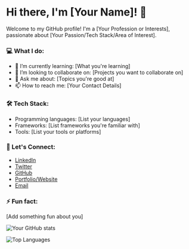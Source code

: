 # Hi there, I'm [Your Name]! 👋

Welcome to my GitHub profile! I'm a [Your Profession or Interests], passionate about [Your Passion/Tech Stack/Area of Interest]. 

### 💻 What I do:
- 🌱 I’m currently learning: [What you're learning]
- 👯 I’m looking to collaborate on: [Projects you want to collaborate on]
- 💬 Ask me about: [Topics you're good at]
- 📫 How to reach me: [Your Contact Details]

### 🛠️ Tech Stack:
- Programming languages: [List your languages]
- Frameworks: [List frameworks you're familiar with]
- Tools: [List your tools or platforms]
  
### 🔗 Let's Connect:
- [LinkedIn](https://www.linkedin.com/in/your-profile/)
- [Twitter](https://twitter.com/your-handle)
- [GitHub](https://github.com/your-handle)
- [Portfolio/Website](https://yourwebsite.com)
- [Email](mailto:your-email@example.com)

### ⚡ Fun fact:
[Add something fun about you]

<!-- Optionally, you can add stats or fancy badges -->

<!-- Example Stats (using GitHub readme stats or similar): -->
![Your GitHub stats](https://github-readme-stats.vercel.app/api?username=your-handle&show_icons=true&theme=radical)

<!-- Example Top Languages Card: -->
![Top Languages](https://github-readme-stats.vercel.app/api/top-langs/?username=your-handle&layout=compact&theme=radical)

